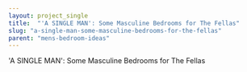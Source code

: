 ```yaml
---
layout: project_single
title:  "'A SINGLE MAN': Some Masculine Bedrooms for The Fellas"
slug: "a-single-man-some-masculine-bedrooms-for-the-fellas"
parent: "mens-bedroom-ideas"
---
```

'A SINGLE MAN': Some Masculine Bedrooms for The Fellas